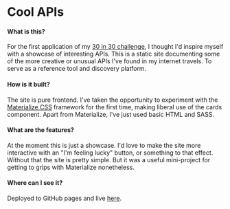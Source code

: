 # Cool APIs

#### What is this?

For the first application of my [30 in 30 challenge](http://www.github.com/msmichellegar/30-in-30), I thought I'd inspire myself with a showcase of interesting APIs. This is a static site documenting some of the more creative or unusual APIs I've found in my internet travels. To serve as a reference tool and discovery platform.

#### How is it built?

The site is pure frontend. I've taken the opportunity to experiment with the [Materialize CSS](http://materializecss.com/) framework for the first time, making liberal use of the cards component. Apart from Materialize, I've just used basic HTML and SASS.

#### What are the features?

At the moment this is just a showcase. I'd love to make the site more interactive with an "I'm feeling lucky" button, or something to that effect.  Without that the site is pretty simple. But it was a useful mini-project for getting to grips with Materialize nonetheless.

#### Where can I see it?

Deployed to GitHub pages and live [here](http://msmichellegar.github.io/cool-apis).
